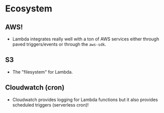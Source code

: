 # Ecosystem


## AWS!
- Lambda integrates really well with a ton of AWS services either through paved triggers/events or through the `aws-sdk`.


## S3
- The "filesystem" for Lambda.


## Cloudwatch (cron)
- Cloudwatch provides logging for Lambda functions but it also provides scheduled triggers (serverless cron)!
